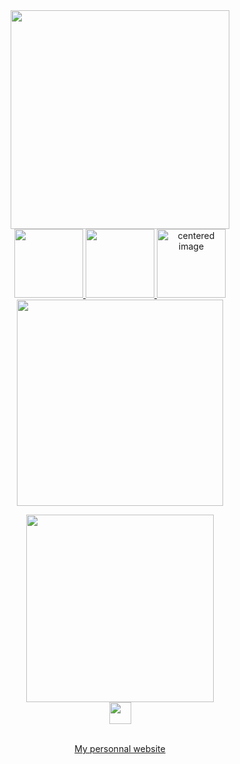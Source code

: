 <div align=center>
<img src="https://cdn.discordapp.com/attachments/788192013802930177/833497674169843762/welcome.png" width="350"> 
  <br>
<a href="https://discord.bio/p/sykho" rel="noopener noreferrer" target="_blank"><img src="https://cdn.discordapp.com/attachments/788192013802930177/833499519039045662/discord.png" width="110" class="center"> </a>
  <a href="https://soundcloud.com/sykhottv" rel="noopener noreferrer" target="_blank"><img src="https://cdn.discordapp.com/attachments/788192013802930177/833500191616925696/soundcloud.png" width="110" class="center">  </a>
  <a href="https://github.com/Sykhodev" rel="noopener noreferrer" target="_blank"><img src="https://cdn.discordapp.com/attachments/788192013802930177/833500045797097572/git.png" width="110" alt="centered image"> </a>
  <br>
  <img src="https://cdn.discordapp.com/attachments/788192013802930177/833495847895302185/about.png" width="330">
  <p><a href="https://discord.gg/eRnJzeQgc6" rel="noopener noreferrer" target="_blank"><img src="https://cdn.discordapp.com/attachments/788192013802930177/833504728574853130/discbot.png" width="300"> </a><br><img src="https://cdn.discordapp.com/attachments/566328342723297290/704383234347237436/invisible.png" width="35"></p>
  <br>
  <center><a href="https://sykho.discbot.org" >My personnal website </a></center>
